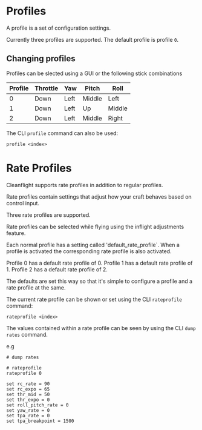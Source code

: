 # Profiles

A profile is a set of configuration settings.

Currently three profiles are supported. The default profile is profile `0`.

## Changing profiles

Profiles can be slected using a GUI or the following stick combinations

| Profile | Throttle | Yaw   | Pitch  | Roll   |
| ------- | -------- | ----- | ------ | ------ |
| 0       | Down     | Left  | Middle | Left   |
| 1       | Down     | Left  | Up     | Middle |
| 2       | Down     | Left  | Middle | Right  |

The CLI `profile` command can also be used:

```
profile <index>
```

# Rate Profiles

Cleanflight supports rate profiles in addition to regular profiles.

Rate profiles contain settings that adjust how your craft behaves based on control input.

Three rate profiles are supported.

Rate profiles can be selected while flying using the inflight adjustments feature.

Each normal profile has a setting called 'default_rate_profile`.  When a profile is activated the
corresponding rate profile is also activated. 

Profile 0 has a default rate profile of 0.
Profile 1 has a default rate profile of 1.
Profile 2 has a default rate profile of 2.

The defaults are set this way so that it's simple to configure a profile and a rate profile at the same.

The current rate profile can be shown or set using the CLI `rateprofile` command:

```
rateprofile <index>
```

The values contained within a rate profile can be seen by using the CLI `dump rates` command.

e.g
```
# dump rates

# rateprofile
rateprofile 0

set rc_rate = 90
set rc_expo = 65
set thr_mid = 50
set thr_expo = 0
set roll_pitch_rate = 0
set yaw_rate = 0
set tpa_rate = 0
set tpa_breakpoint = 1500
```
